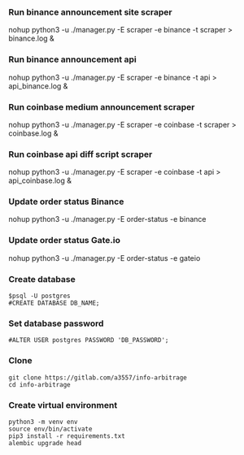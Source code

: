 ### Run binance announcement site scraper
nohup python3 -u ./manager.py -E scraper -e binance -t scraper > binance.log &

### Run binance announcement api
nohup python3 -u ./manager.py -E scraper -e binance -t api > api_binance.log &

### Run coinbase medium announcement scraper
nohup python3 -u ./manager.py -E scraper -e coinbase -t scraper > coinbase.log &

### Run coinbase api diff script scraper
nohup python3 -u ./manager.py -E scraper -e coinbase -t api > api_coinbase.log &


### Update order status Binance
nohup python3 -u ./manager.py -E order-status -e binance

### Update order status Gate.io
nohup python3 -u ./manager.py -E order-status -e gateio


### Create database
```
$psql -U postgres
#CREATE DATABASE DB_NAME;
```

### Set database password
```
#ALTER USER postgres PASSWORD 'DB_PASSWORD';
```

### Clone
```
git clone https://gitlab.com/a3557/info-arbitrage
cd info-arbitrage
```

### Create virtual environment
```
python3 -m venv env
source env/bin/activate
pip3 install -r requirements.txt
alembic upgrade head
```


